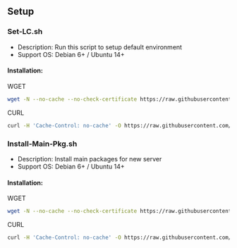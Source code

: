 ## Setup
### Set-LC.sh
- Description: Run this script to setup default environment
- Support OS: Debian 6+ / Ubuntu 14+

#### Installation:
WGET
``` bash
wget -N --no-cache --no-check-certificate https://raw.githubusercontent.com/carry0987/Linux-Script/master/book_source/Setup/Set-LC.sh && chmod +x Set-LC.sh && bash Set-LC.sh
```
CURL
```bash
curl -H 'Cache-Control: no-cache' -O https://raw.githubusercontent.com/carry0987/Linux-Script/master/book_source/Setup/Set-LC.sh && chmod +x Set-LC.sh && bash Set-LC.sh
```

### Install-Main-Pkg.sh
- Description: Install main packages for new server
- Support OS: Debian 6+ / Ubuntu 14+

#### Installation:
WGET
``` bash
wget -N --no-cache --no-check-certificate https://raw.githubusercontent.com/carry0987/Linux-Script/master/book_source/Setup/Install-Main-Pkg.sh && chmod +x Install-Main-Pkg.sh && bash Install-Main-Pkg.sh
```
CURL
```bash
curl -H 'Cache-Control: no-cache' -O https://raw.githubusercontent.com/carry0987/Linux-Script/master/book_source/Setup/Install-Main-Pkg.sh && chmod +x Install-Main-Pkg.sh && bash Install-Main-Pkg.sh
```
